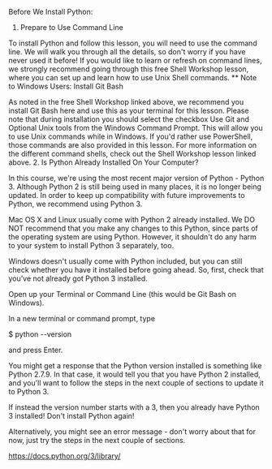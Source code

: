 Before We Install Python:
1. Prepare to Use Command Line

To install Python and follow this lesson, you will need to use the command line. We will walk you through all the details, so don't worry if you have never used it before! If you would like to learn or refresh on command lines, we strongly recommend going through this free Shell Workshop lesson, where you can set up and learn how to use Unix Shell commands.
** Note to Windows Users: Install Git Bash

As noted in the free Shell Workshop linked above, we recommend you install Git Bash here and use this as your terminal for this lesson. Please note that during installation you should select the checkbox Use Git and Optional Unix tools from the Windows Command Prompt. This will allow you to use Unix commands while in Windows. If you'd rather use PowerShell, those commands are also provided in this lesson. For more information on the different command shells, check out the Shell Workshop lesson linked above.
2. Is Python Already Installed On Your Computer?

In this course, we're using the most recent major version of Python - Python 3. Although Python 2 is still being used in many places, it is no longer being updated. In order to keep up compatibility with future improvements to Python, we recommend using Python 3.

Mac OS X and Linux usually come with Python 2 already installed. We DO NOT recommend that you make any changes to this Python, since parts of the operating system are using Python. However, it shouldn't do any harm to your system to install Python 3 separately, too.

Windows doesn't usually come with Python included, but you can still check whether you have it installed before going ahead. So, first, check that you’ve not already got Python 3 installed.

Open up your Terminal or Command Line (this would be Git Bash on Windows).

In a new terminal or command prompt, type

$ python --version

and press Enter.

You might get a response that the Python version installed is something like Python 2.7.9. In that case, it would tell you that you have Python 2 installed, and you'll want to follow the steps in the next couple of sections to update it to Python 3.

If instead the version number starts with a 3, then you already have Python 3 installed! Don't install Python again!

Alternatively, you might see an error message - don't worry about that for now, just try the steps in the next couple of sections.

https://docs.python.org/3/library/